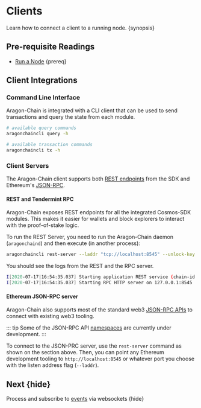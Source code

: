 <!--
order: 6
-->

# Clients

Learn how to connect a client to a running node. {synopsis}

## Pre-requisite Readings

- [Run a Node](./run_node.md) {prereq}

## Client Integrations

### Command Line Interface

Aragon-Chain is integrated with a CLI client that can be used to send transactions and query the state from each module.

```bash
# available query commands
aragonchaincli query -h

# available transaction commands
aragonchaincli tx -h
```

### Client Servers

The Aragon-Chain client supports both [REST endpoints](https://cosmos.network/rpc) from the SDK and Ethereum's [JSON-RPC](https://eth.wiki/json-rpc/API).

#### REST and Tendermint RPC

Aragon-Chain exposes REST endpoints for all the integrated Cosmos-SDK modules. This makes it easier for wallets and block explorers to interact with the proof-of-stake logic.

To run the REST Server, you need to run the Aragon-Chain daemon (`aragonchaind`) and then execute (in another
process):

```bash
aragonchaincli rest-server --laddr "tcp://localhost:8545" --unlock-key $KEY --chain-id $CHAINID --trace
```

You should see the logs from the REST and the RPC server.

```bash
I[2020-07-17|16:54:35.037] Starting application REST service (chain-id: "8")... module=rest-server
I[2020-07-17|16:54:35.037] Starting RPC HTTP server on 127.0.0.1:8545   module=rest-server
```

#### Ethereum JSON-RPC server

Aragon-Chain also supports most of the standard web3 [JSON-RPC
APIs](https://eth.wiki/json-rpc/API) to connect with existing web3 tooling.

::: tip
Some of the JSON-RPC API [namespaces](https://geth.ethereum.org/docs/rpc/server) are currently under development.
:::

To connect to the JSON-PRC server, use the `rest-server` command as shown on the section above. Then, you can point any Ethereum development tooling to `http://localhost:8545` or whatever port you choose with the listen address flag (`--laddr`).

## Next {hide}

Process and subscribe to [events](./events.md) via websockets {hide}
